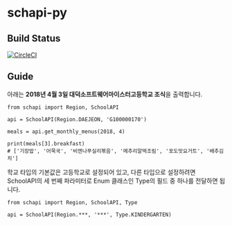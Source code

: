 # schapi-py
## Build Status
[![CircleCI](https://circleci.com/gh/DSM-SchoolAPI/schapi-py.svg?style=svg)](https://circleci.com/gh/DSM-SchoolAPI/schapi-py)

## Guide
아래는 **2018년 4월 3일 대덕소프트웨어마이스터고등학교 조식**을 출력합니다.
```
from schapi import Region, SchoolAPI

api = SchoolAPI(Region.DAEJEON, 'G100000170')

meals = api.get_monthly_menus(2018, 4)

print(meals[3].breakfast)
# ['기장밥', '어묵국', '비엔나푸실리볶음', '메추리알떡조림', '포도맛요거트', '배추김치']
```

학교 타입의 기본값은 고등학교로 설정되어 있고, 다른 타입으로 설정하려면 SchoolAPI의 세 번째 파라미터로 Enum 클래스인 Type의 필드 중 하나를 전달하면 됩니다.

```
from schapi import Region, SchoolAPI, Type

api = SchoolAPI(Region.***, '***', Type.KINDERGARTEN)
```